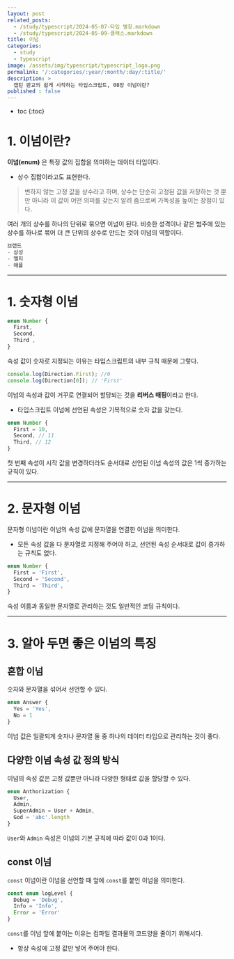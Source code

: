 ```yaml
---
layout: post
related_posts:
  - /study/typescript/2024-05-07-타입 별칭.markdown
  - /study/typescript/2024-05-09-클래스.markdown
title: 이넘
categories:
  - study
  - typescript
image: /assets/img/typescript/typescript_logo.png
permalink: '/:categories/:year/:month/:day/:title/'
description: >
  캡틴 판교의 쉽게 시작하는 타입스크립트, 08장 이넘이란?
published : false
---
```


* toc
{:toc}

# 1. 이넘이란?

**이넘(enum)** 은 특정 값의 집합을 의미하는 데이터 타입이다. 

- 상수 집합이라고도 표현한다.

> 변하지 않는 고정 값을 상수라고 하며, 상수는 단순히 고정된 값을 저장하는 것 뿐만 아니라 이 값이 어떤 의미를 갖는지 알려 줌으로써 가독성을 높이는 장점이 있다. 

여러 개의 상수를 하나의 단위로 묶으면 이넘이 된다. 비슷한 성격이나 같은 범주에 있는 상수를 하나로 묶어 더 큰 단위의 상수로 만드는 것이 이넘의 역할이다.

```ts
브랜드
- 삼성
- 엘지
- 애플
```

---
# 1. 숫자형 이넘

```ts
enum Number {
  First,
  Second,
  Third ,
}
```

속성 값이 숫자로 지정되는 이유는 타입스크립트의 내부 규칙 때문에 그렇다.

```ts
console.log(Direction.First); //0
console.log(Direction[0]); // 'First'
```

이넘의 속성과 값이 거꾸로 연결되어 할당되는 것을 **리버스 매핑**이라고 한다.

- 타입스크립트 이넘에 선언된 속성은 기복적으로 숫자 값을 갖는다.

```ts
enum Number {
  First = 10, 
  Second, // 11
  Third, // 12
}
```

첫 번째 속성이 시작 값을 변경하더라도 순서대로 선언된 이넘 속성의 값은 1씩 증가하는 규칙이 있다.

---
# 2. 문자형 이넘

문자형 이넘이란 이넘의 속성 값에 문자열을 연결한 이넘을 의미한다.

- 모든 속성 값을 다 문자열로 지정해 주어야 하고, 선언된 속성 순서대로 값이 증가하는 규칙도 없다.

```ts
enum Number {
  First = 'First', 
  Second = 'Second',
  Third = 'Third',
}
```

속성 이름과 동일한 문자열로 관리하는 것도 일반적인 코딩 규칙이다.

---
# 3. 알아 두면 좋은 이넘의 특징

## 혼합 이넘

숫자와 문자열을 섞어서 선언할 수 있다.

```ts
enum Answer {
  Yes = 'Yes',
  No = 1
}
```

이넘 값은 일괄되게 숫자나 문자열 둘 중 하나의 데이터 타입으로 관리하는 것이 좋다.

## 다양한 이넘 속성 값 정의 방식

이넘의 속성 값은 고정 값뿐만 아니라 다양한 형태로 값을 할당할 수 있다.

```ts
enum Anthorization {
  User,
  Admin,
  SuperAdmin = User + Admin,
  God = 'abc'.length
}
```

`User`와 `Admin` 속성은 이넘의 기본 규칙에 따라 값이 0과 1이다.

## const 이넘

`const` 이넘이란 이넘을 선언할 때 앞에 `const`를 붙인 이넘을 의미한다.

```ts
const enum logLevel {
  Debug = 'Debug',
  Info = 'Info',
  Error = 'Error'
}
```

`const`를 이넘 앞에 붙이는 이유는 컴파일 결과물의 코드양을 줄이기 위해서다.

- 항상 속성에 고정 값만 넣어 주어야 한다.
